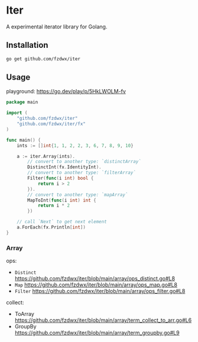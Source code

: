 # Iter

A experimental iterator library for Golang.

## Installation

```bash
go get github.com/fzdwx/iter
```

## Usage

playground: https://go.dev/play/p/5HkLWOLM-fv

```go
package main

import (
	"github.com/fzdwx/iter"
	"github.com/fzdwx/iter/fx"
)

func main() {
	ints := []int{1, 1, 2, 2, 3, 6, 7, 8, 9, 10}

	a := iter.Array(ints).
		// convert to another type: `distinctArray`
		DistinctInt(fx.IdentityInt).
		// convert to another type: `filterArray`
		Filter(func(i int) bool {
			return i > 2
		}).
		// convert to another type: `mapArray`
		MapToInt(func(i int) int {
			return i * 2
		})

	// call `Next` to get next element
	a.ForEach(fx.Println[int])
}

```

### Array

ops:

- `Distinct` https://github.com/fzdwx/iter/blob/main/array/ops_distinct.go#L8
- `Map` https://github.com/fzdwx/iter/blob/main/array/ops_map.go#L8
- `Filter` https://github.com/fzdwx/iter/blob/main/array/ops_filter.go#L8

collect:

- ToArray https://github.com/fzdwx/iter/blob/main/array/term_collect_to_arr.go#L6
- GroupBy https://github.com/fzdwx/iter/blob/main/array/term_groupby.go#L9